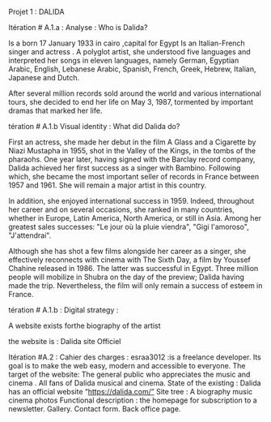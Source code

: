 Projet 1 : DALIDA 

Itération # A.1.a : 
Analyse : Who is Dalida?

Is a born 17 January 1933 in cairo ,capital for Egypt
Is an Italian-French singer and actress . A polyglot artist, she understood five languages ​​and interpreted her songs in eleven languages, namely German, Egyptian Arabic, English, Lebanese Arabic, Spanish, French, Greek, Hebrew, Italian, Japanese and Dutch.

After several million records sold around the world and various international tours, she decided to end her life on May 3, 1987, tormented by important dramas that marked her life.

tération # A.1.b 
 Visual identity : What did Dalida do?

First an actress, she made her debut in the film A Glass and a Cigarette by Niazi Mustapha in 1955, shot in the Valley of the Kings, in the tombs of the pharaohs. One year later, having signed with the Barclay record company, Dalida achieved her first success as a singer with Bambino. Following which, she became the most important seller of records in France between 1957 and 1961. She will remain a major artist in this country.

In addition, she enjoyed international success in 1959. Indeed, throughout her career and on several occasions, she ranked in many countries, whether in Europe, Latin America, North America, or still in Asia. Among her greatest sales successes: "Le jour où la pluie viendra", "Gigi l'amoroso", "J'attendrai".

Although she has shot a few films alongside her career as a singer, she effectively reconnects with cinema with The Sixth Day, a film by Youssef Chahine released in 1986. The latter was successful in Egypt. Three million people will mobilize in Shubra on the day of the preview; Dalida having made the trip. Nevertheless, the film will only remain a success of esteem in France.

tération # A.1.b : 
Digital strategy :

A website exists forthe biography of the artist

the website is : Dalida site Officiel


Itération #A.2 : 
Cahier des charges :
esraa3012 :is a freelance developer. Its goal is to make the web easy, modern and accessible to everyone.
The target of the website: The general public who appreciates the music and cinema . All fans of Dalida musical and cinema.
State of the existing : Dalida has an official website “https://dalida.com/”
Site tree : A biography 
music
cinema
photos
Functional description : the homepage for subscription to a newsletter.
Gallery.
Contact form.
Back office page.